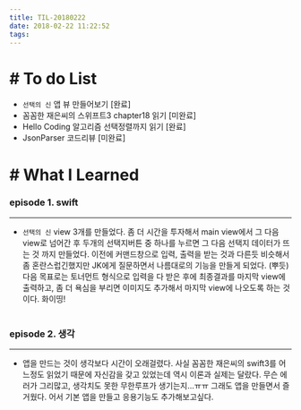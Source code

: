 ```yaml
---
title: TIL-20180222
date: 2018-02-22 11:22:52
tags: 
---
```


# # To do List

- `선택의 신` 앱 뷰 만들어보기 [완료]
- 꼼꼼한 재은씨의 스위프트3 chapter18 읽기 [미완료]
- Hello Coding 알고리즘 선택정렬까지 읽기 [완료]
- JsonParser 코드리뷰 [미완료]


# # What I Learned

### episode 1. swift

---

- `선택의 신` view 3개를 만들었다. 좀 더 시간을 투자해서 main view에서 그 다음 view로 넘어간 후 두개의 선택지버튼 중 하나를 누르면 그 다음 선택지 데이터가 뜨는 것 까지 만들었다. 이전에 커맨드창으로 입력, 출력을 받는 것과 다른듯 비슷해서 좀 혼란스럽긴했지만 JK에게 질문하면서 나름대로의 기능을 만들게 되었다. (뿌듯)<br  />
    다음 목표로는 토너먼트 형식으로 입력을 다 받은 후에 최종결과를 마지막 view에 출력하고, 좀 더 욕심을 부리면 이미지도 추가해서 마지막 view에 나오도록 하는 것이다. 화이띵!<br  /><br  />
  
  
### episode 2. 생각
  
---

- 앱을 만드는 것이 생각보다 시간이 오래걸렸다. 사실 꼼꼼한 재은씨의 swift3를 어느정도 읽었기 때문에 자신감을 갖고 있었는데 역시 이론과 실제는 달랐다. 무슨 에러가 그리많고, 생각치도 못한 무한루프가 생기는지...ㅠㅠ 그래도 앱을 만들면서 즐거웠다. 어서 기본 앱을 만들고 응용기능도 추가해보고싶다.
